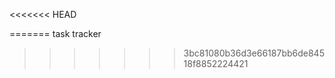 <<<<<<< HEAD
<!-- task-track -->
=======
task tracker
>>>>>>> 3bc81080b36d3e66187bb6de84518f8852224421
